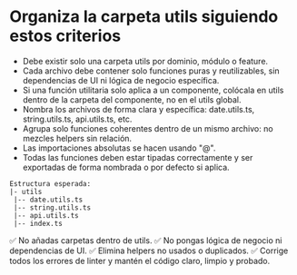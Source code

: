 # Organiza la carpeta utils siguiendo estos criterios

- Debe existir solo una carpeta utils por dominio, módulo o feature.
- Cada archivo debe contener solo funciones puras y reutilizables, sin dependencias de UI ni lógica de negocio específica.
- Si una función utilitaria solo aplica a un componente, colócala en utils dentro de la carpeta del componente, no en el utils global.
- Nombra los archivos de forma clara y específica: date.utils.ts, string.utils.ts, api.utils.ts, etc.
- Agrupa solo funciones coherentes dentro de un mismo archivo: no mezcles helpers sin relación.
- Las importaciones absolutas se hacen usando "@".
- Todas las funciones deben estar tipadas correctamente y ser exportadas de forma nombrada o por defecto si aplica.

```plaintext
Estructura esperada:
|- utils
 |-- date.utils.ts
 |-- string.utils.ts
 |-- api.utils.ts
 |-- index.ts
```

✅ No añadas carpetas dentro de utils.
✅ No pongas lógica de negocio ni dependencias de UI.
✅ Elimina helpers no usados o duplicados.
✅ Corrige todos los errores de linter y mantén el código claro, limpio y probado.
